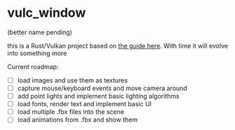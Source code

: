 # vulc_window

(better name pending)

this is a Rust/Vulkan project based on [the guide here](https://vulkano.rs/guide/introduction). With time it will evolve into something more

Current roadmap:

 - [ ] load images and use them as textures
 - [ ] capture mouse/keyboard events and move camera around
 - [ ] add point lights and implement basic lighting algorithms
 - [ ] load fonts, render text and implement basic UI
 - [ ] load multiple .fbx files into the scene
 - [ ] load animations from .fbx and show them
